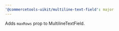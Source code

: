 ```yaml
---
'@commercetools-uikit/multiline-text-field': major
---
```


Adds `maxRows` prop to MultilineTextField.
